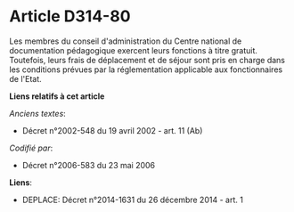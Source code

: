 # Article D314-80

Les membres du conseil d'administration du Centre national de documentation pédagogique exercent leurs fonctions à titre
gratuit. Toutefois, leurs frais de déplacement et de séjour sont pris en charge dans les conditions prévues par la
réglementation applicable aux fonctionnaires de l'Etat.

**Liens relatifs à cet article**

_Anciens textes_:

  - Décret n°2002-548 du 19 avril 2002 - art. 11 (Ab)

_Codifié par_:

  - Décret n°2006-583 du 23 mai 2006

**Liens**:

  - DEPLACE: Décret n°2014-1631 du 26 décembre 2014 - art. 1
